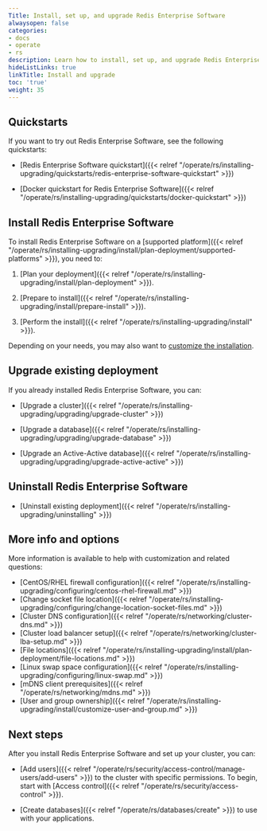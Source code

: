 ```yaml
---
Title: Install, set up, and upgrade Redis Enterprise Software
alwaysopen: false
categories:
- docs
- operate
- rs
description: Learn how to install, set up, and upgrade Redis Enterprise Software.
hideListLinks: true
linkTitle: Install and upgrade
toc: 'true'
weight: 35
---
```


## Quickstarts

If you want to try out Redis Enterprise Software, see the following quickstarts:

- [Redis Enterprise Software quickstart]({{< relref "/operate/rs/installing-upgrading/quickstarts/redis-enterprise-software-quickstart" >}})

- [Docker quickstart for Redis Enterprise Software]({{< relref "/operate/rs/installing-upgrading/quickstarts/docker-quickstart" >}})

## Install Redis Enterprise Software

To install Redis Enterprise Software on a [supported platform]({{< relref "/operate/rs/installing-upgrading/install/plan-deployment/supported-platforms" >}}), you need to:

1. [Plan your deployment]({{< relref "/operate/rs/installing-upgrading/install/plan-deployment" >}}).

1. [Prepare to install]({{< relref "/operate/rs/installing-upgrading/install/prepare-install" >}}).

1. [Perform the install]({{< relref "/operate/rs/installing-upgrading/install" >}}).

Depending on your needs, you may also want to [customize the installation](#more-info-and-options).

## Upgrade existing deployment

If you already installed Redis Enterprise Software, you can:

- [Upgrade a cluster]({{< relref "/operate/rs/installing-upgrading/upgrading/upgrade-cluster" >}})

- [Upgrade a database]({{< relref "/operate/rs/installing-upgrading/upgrading/upgrade-database" >}})

- [Upgrade an Active-Active database]({{< relref "/operate/rs/installing-upgrading/upgrading/upgrade-active-active" >}})

## Uninstall Redis Enterprise Software

- [Uninstall existing deployment]({{< relref "/operate/rs/installing-upgrading/uninstalling" >}})

## More info and options

More information is available to help with customization and related questions:

- [CentOS/RHEL firewall configuration]({{< relref "/operate/rs/installing-upgrading/configuring/centos-rhel-firewall.md" >}})
- [Change socket file location]({{< relref "/operate/rs/installing-upgrading/configuring/change-location-socket-files.md" >}})
- [Cluster DNS configuration]({{< relref "/operate/rs/networking/cluster-dns.md" >}})
- [Cluster load balancer setup]({{< relref "/operate/rs/networking/cluster-lba-setup.md" >}})
- [File locations]({{< relref "/operate/rs/installing-upgrading/install/plan-deployment/file-locations.md" >}})
- [Linux swap space configuration]({{< relref "/operate/rs/installing-upgrading/configuring/linux-swap.md" >}})
- [mDNS client prerequisites]({{< relref "/operate/rs/networking/mdns.md" >}})
- [User and group ownership]({{< relref "/operate/rs/installing-upgrading/install/customize-user-and-group.md" >}})

## Next steps

After you install Redis Enterprise Software and set up your cluster, you can:

- [Add users]({{< relref "/operate/rs/security/access-control/manage-users/add-users" >}}) to the cluster with specific permissions.  To begin, start with [Access control]({{< relref "/operate/rs/security/access-control" >}}).

- [Create databases]({{< relref "/operate/rs/databases/create" >}}) to use with your applications.

